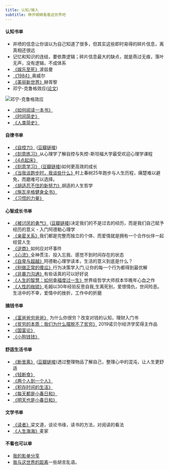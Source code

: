```yaml
---
title: 认知/输入
subtitle: 睁开眼睛看看这世界吧
---
```


#### 认知书单

- 井喷的信息让你误以为自己知道了很多，但其实这些即时易得的碎片信息，离真相还很远
- 记忆和知识的连结，要依靠逻辑；碎片信息最大的缺点，就是燕过无痕，落叶无声，没有逻辑，不成体系
- [《娱乐至死》](https://book.douban.com/subject/1062193/)波兹曼
- [《1984》](https://book.douban.com/subject/1062193/)奥威尔
- [《美丽新世界》](https://book.douban.com/subject/1062193/)赫胥黎
- 邓宁-克鲁格效应([论文](http://homepages.se.edu/cvonbergen/files/2012/12/Unskilled-and-Unaware-of-It.pdf))

![邓宁-克鲁格效应](https://scarsu.oss-cn-shanghai.aliyuncs.com/picgo20210605131029.png)
- [《如何阅读一本书》](https://book.douban.com/subject/1013208/)
- [《时间简史》](https://weread.qq.com/web/reader/e5d329105b9072e5d188fd9)
- [《人类简史》](https://weread.qq.com/web/reader/d4a322a05d0f04d4a01f0d6)



#### 自律书单

- <a target="_blank" href="https://www.scarsu.com/self_control/">《自控力》</a> ([豆瓣链接](https://book.douban.com/subject/6828163/))
- [《刻意练习》](https://book.douban.com/subject/26895993/)从心理学了解自控与失控-斯坦福大学最受欢迎心理学课程
- [《4点起床》](https://book.douban.com/subject/10786473/)
- <a target="_blank" href="https://www.scarsu.com/continuous_action/">《刻意学习》 </a> ([豆瓣链接](https://book.douban.com/subject/27071913/))如何更高效的成长
- <a target="_blank" href="https://book.douban.com/subject/26575679/">《当我谈跑步时，我谈些什么》</a>村上春树25年跑步与人生历程，痛楚难以避免，而磨难可以选择。
- <a target="_blank" href="https://book.douban.com/subject/34432670/">《胡适忍不住的新努力》</a>胡适的人生哲学
- <a target="_blank" href="https://weread.qq.com/web/reader/7253294071cc8a5a72594ff">《施瓦辛格健身全书》</a>
- [《习惯的力量》](https://book.douban.com/subject/20507212/)

#### 心智成长书单

- <a target="_blank" href="https://www.scarsu.com/life_courage/">《被讨厌的勇气》</a> ([豆瓣链接](https://book.douban.com/subject/26369699/))决定我们的不是过去的经历，而是我们自己赋予经历的意义 - 入门阿德勒心理学
- <a target="_blank" href="https://book.douban.com/subject/26363229/">《亲密关系》</a>我们都是完整而独立的个体、而爱情就是拥有一个合作伙伴一起经营人生
- [《逆商》](https://book.douban.com/subject/30458408/)如何应对坏事件
- [《心流》](https://book.douban.com/subject/27186106/)全神贯注、投入忘我、感觉不到时间存在的状态
- [《自卑与超越》](https://book.douban.com/subject/26989781/)阿德勒心理学读本，生活的意义到底是什么？
- <a target="_blank" href="https://book.douban.com/subject/1874488/">《别做正常的傻瓜》</a>行为决策学入门,让你的每一个行为都得到最优解
- <a target="_blank" href="https://www.scarsu.com/nonviolent_communication/">《非暴力沟通》</a>有些话真的可以好好说
- <a target="_blank" href="https://book.douban.com/subject/30475278/">《人生的智慧：如何幸福度过一生》</a>世界级哲学大师叔本华晚年心血之作
- <a target="_blank" href="https://book.douban.com/subject/35013437/">《人性的枷锁》</a>毛姆以30年经验反思自我,生离死别，爱恨情仇，世间险恶。生活中的不幸，爱情中的挫折，工作中的折磨

#### 搞钱书单

- <a target="_blank" href="https://www.scarsu.com/rich_dad/">《富爸爸穷爸爸》</a> 为什么你很穷？改变对钱的认知，理财入门书
- <a target="_blank" href="https://www.scarsu.com/poor_economics/">《贫穷的本质：我们为什么摆脱不了贫穷》</a> 2019诺贝尔经济学奖得主作品
- <a target="_blank" href="https://weread.qq.com/web/reader/6c4324d059eee96c43a4b3e">《国富论》</a> 
- <a target="_blank" href="https://weread.qq.com/web/reader/ea232e205c3023ea2c96525">《小狗钱钱》</a> 

#### 舒适生活书单
- <a target="_blank" href="https://www.scarsu.com/danshari/">《断舍离》</a> ([豆瓣链接](https://book.douban.com/subject/24749465/))透过整理物品了解自己，整理心中的混沌，让人生更舒适
- <a target="_blank" href="https://book.douban.com/subject/25882638/">《轻断食》</a>
- <a target="_blank" href="https://book.douban.com/subject/30302866/">《两个人到一个人》</a>
- <a target="_blank" href="https://book.douban.com/subject/27001607/">《积存时间的生活》</a>
- <a target="_blank" href="https://book.douban.com/subject/27028717/">《每天都是小春日和》</a>
- <a target="_blank" href="https://book.douban.com/subject/26733854/">《明天也是小春日和》</a>

<!-- #### 文章推荐

- <a target="_blank" href="https://mp.weixin.qq.com/s?__biz=MzA5NjM5MjM1Nw==&mid=2650283439&idx=5&sn=8b4b51e2c1a88f7fe369a4b756657672&chksm=88bc7865bfcbf17324e364a8ade43fd38556041908e3baa5e7268c6c4428696477a97cd0723a&token=842281904&lang=zh_CN#rd">【为什么马云能成功而你不能】</a> 
- <a target="_blank" href="https://medium.com/s/notes-on-changing-your-life/how-to-seem-like-you-always-have-your-sh-t-together-11114005114e">【How to Seem Like You Always Have Your Sh*t Together】</a> 


#### 优质社区
- <a target="_blank" href="https://medium.com/">Medium</a> - a place to read and write big ideas and important stories -->


#### 文学书单
- [《读者》](https://book.douban.com/subject/4031698/)梁文道，谈论书缘，读书的方法，对阅读的看法
- [《人生海海》](https://book.douban.com/subject/33457122/)麦家


#### 不看也可以单
- <a target="_blank" href="https://www.notion.so/f1ba5d9c5aab4a458109abd3c1673f92">我的影单分享</a>
- <a target="_blank" href="https://www.scarsu.com/escape_from_the_world/">我与这世界的距离</a>一些胡言乱语。